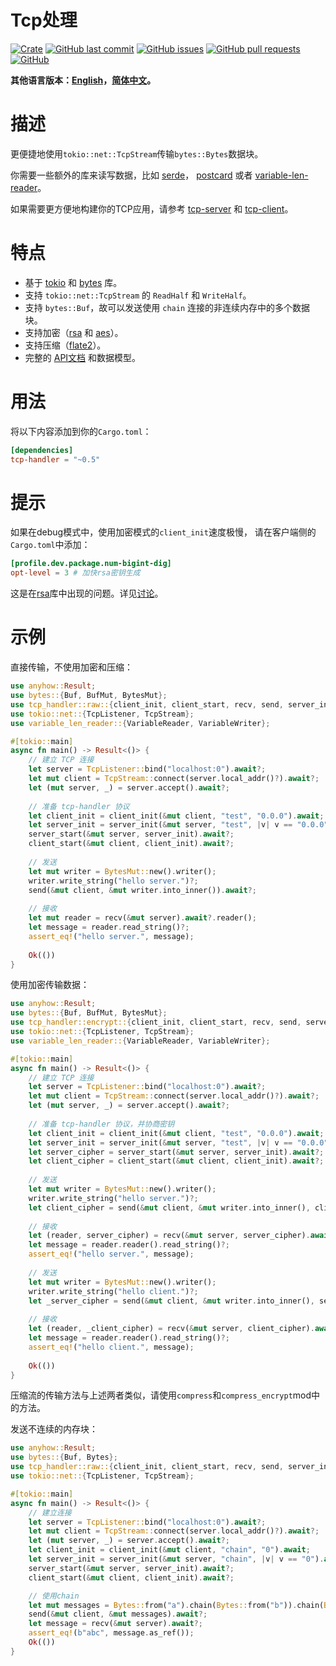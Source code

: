 # Tcp处理

[![Crate](https://img.shields.io/crates/v/tcp-handler.svg)](https://crates.io/crates/tcp-handler)
[![GitHub last commit](https://img.shields.io/github/last-commit/xuxiaocheng0201/tcp-handler)](https://github.com/xuxiaocheng0201/tcp-handler/commits/master)
[![GitHub issues](https://img.shields.io/github/issues-raw/xuxiaocheng0201/tcp-handler)](https://github.com/xuxiaocheng0201/tcp-handler/issues)
[![GitHub pull requests](https://img.shields.io/github/issues-pr/xuxiaocheng0201/tcp-handler)](https://github.com/xuxiaocheng0201/tcp-handler/pulls)
[![GitHub](https://img.shields.io/github/license/xuxiaocheng0201/tcp-handler)](https://github.com/xuxiaocheng0201/tcp-handler/blob/master/LICENSE)

**其他语言版本：[English](README.md)，[简体中文](README_zh.md)。**

# 描述

更便捷地使用`tokio::net::TcpStream`传输`bytes::Bytes`数据块。

你需要一些额外的库来读写数据，比如
[serde](https://crates.io/crates/serde)，
[postcard](https://crates.io/crates/postcard) 或者
[variable-len-reader](https://crates.io/crates/variable-len-reader)。

如果需要更方便地构建你的TCP应用，请参考
[tcp-server](https://crates.io/crates/tcp-server) 和 [tcp-client](https://crates.io/crates/tcp-client)。


# 特点

* 基于 [tokio](https://crates.io/crates/tokio) 和 [bytes](https://crates.io/crates/bytes) 库。
* 支持 `tokio::net::TcpStream` 的 `ReadHalf` 和 `WriteHalf`。
* 支持 `bytes::Buf`，故可以发送使用 `chain` 连接的非连续内存中的多个数据块。
* 支持加密（[rsa](https://crates.io/crates/rsa) 和 [aes](https://crates.io/crates/aes-gcm)）。
* 支持压缩（[flate2](https://crates.io/crates/flate2)）。
* 完整的 [API文档](https://docs.rs/tcp-handler/) 和数据模型。


# 用法

将以下内容添加到你的`Cargo.toml`：

```toml
[dependencies]
tcp-handler = "~0.5"
```


# 提示

如果在debug模式中，使用加密模式的`client_init`速度极慢，
请在客户端侧的`Cargo.toml`中添加：

```toml
[profile.dev.package.num-bigint-dig]
opt-level = 3 # 加快rsa密钥生成
```

这是在[rsa](https://crates.io/crates/rsa)库中出现的问题。详见[讨论](https://github.com/RustCrypto/RSA/issues/29)。


# 示例

直接传输，不使用加密和压缩：

```rust
use anyhow::Result;
use bytes::{Buf, BufMut, BytesMut};
use tcp_handler::raw::{client_init, client_start, recv, send, server_init, server_start};
use tokio::net::{TcpListener, TcpStream};
use variable_len_reader::{VariableReader, VariableWriter};

#[tokio::main]
async fn main() -> Result<()> {
    // 建立 TCP 连接
    let server = TcpListener::bind("localhost:0").await?;
    let mut client = TcpStream::connect(server.local_addr()?).await?;
    let (mut server, _) = server.accept().await?;
    
    // 准备 tcp-handler 协议
    let client_init = client_init(&mut client, "test", "0.0.0").await;
    let server_init = server_init(&mut server, "test", |v| v == "0.0.0").await;
    server_start(&mut server, server_init).await?;
    client_start(&mut client, client_init).await?;
    
    // 发送
    let mut writer = BytesMut::new().writer();
    writer.write_string("hello server.")?;
    send(&mut client, &mut writer.into_inner()).await?;
    
    // 接收
    let mut reader = recv(&mut server).await?.reader();
    let message = reader.read_string()?;
    assert_eq!("hello server.", message);
    
    Ok(())
}
```

使用加密传输数据：

```rust
use anyhow::Result;
use bytes::{Buf, BufMut, BytesMut};
use tcp_handler::encrypt::{client_init, client_start, recv, send, server_init, server_start};
use tokio::net::{TcpListener, TcpStream};
use variable_len_reader::{VariableReader, VariableWriter};

#[tokio::main]
async fn main() -> Result<()> {
    // 建立 TCP 连接
    let server = TcpListener::bind("localhost:0").await?;
    let mut client = TcpStream::connect(server.local_addr()?).await?;
    let (mut server, _) = server.accept().await?;
    
    // 准备 tcp-handler 协议，并协商密钥
    let client_init = client_init(&mut client, "test", "0.0.0").await;
    let server_init = server_init(&mut server, "test", |v| v == "0.0.0").await;
    let server_cipher = server_start(&mut server, server_init).await?;
    let client_cipher = client_start(&mut client, client_init).await?;
    
    // 发送
    let mut writer = BytesMut::new().writer();
    writer.write_string("hello server.")?;
    let client_cipher = send(&mut client, &mut writer.into_inner(), client_cipher).await?;
    
    // 接收
    let (reader, server_cipher) = recv(&mut server, server_cipher).await?;
    let message = reader.reader().read_string()?;
    assert_eq!("hello server.", message);
    
    // 发送
    let mut writer = BytesMut::new().writer();
    writer.write_string("hello client.")?;
    let _server_cipher = send(&mut client, &mut writer.into_inner(), server_cipher).await?;
    
    // 接收
    let (reader, _client_cipher) = recv(&mut server, client_cipher).await?;
    let message = reader.reader().read_string()?;
    assert_eq!("hello client.", message);
    
    Ok(())
}
```

压缩流的传输方法与上述两者类似，请使用`compress`和`compress_encrypt`mod中的方法。

发送不连续的内存块：

```rust
use anyhow::Result;
use bytes::{Buf, Bytes};
use tcp_handler::raw::{client_init, client_start, recv, send, server_init, server_start};
use tokio::net::{TcpListener, TcpStream};

#[tokio::main]
async fn main() -> Result<()> {
    // 建立连接
    let server = TcpListener::bind("localhost:0").await?;
    let mut client = TcpStream::connect(server.local_addr()?).await?;
    let (mut server, _) = server.accept().await?;
    let client_init = client_init(&mut client, "chain", "0").await;
    let server_init = server_init(&mut server, "chain", |v| v == "0").await;
    server_start(&mut server, server_init).await?;
    client_start(&mut client, client_init).await?;

    // 使用chain
    let mut messages = Bytes::from("a").chain(Bytes::from("b")).chain(Bytes::from("c"));
    send(&mut client, &mut messages).await?;
    let message = recv(&mut server).await?;
    assert_eq!(b"abc", message.as_ref());
    Ok(())
}
```
